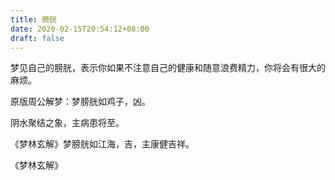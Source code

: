 ```yaml
---
title: 膀胱
date: 2020-02-15T20:54:12+08:00
draft: false
---
```


梦见自己的膀胱，表示你如果不注意自己的健康和随意浪费精力，你将会有很大的麻烦。

原版周公解梦：梦膀胱如鸡子，凶。

阴水聚结之象，主病患将至。

《梦林玄解》梦膀胱如江海，吉，主康健吉祥。

《梦林玄解》